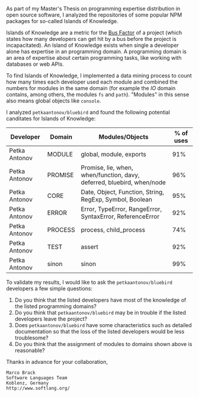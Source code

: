 As part of my Master's Thesis on programming expertise distribution in open source software, I analyzed the repositories of some popular NPM packages for so-called Islands of Knowledge.

Islands of Knowledge are a metric for the [Bus Factor](https://en.wikipedia.org/wiki/Bus_factor) of a project (which states how many developers can get hit by a bus before the project is incapacitated). An Island of Knowledge exists when single a developer alone has expertise in an programming domain. A programming domain is an area of expertise about certain programming tasks, like working with databases or web APIs.

To find Islands of Knowledge, I implemented a data mining process to count how many times each developer used each module and combined the numbers for modules in the same domain (for example the *IO* domain contains, among others, the modules `fs` and `path`). "Modules" in this sense also means global objects like `console`.

I analyzed `petkaantonov/bluebird` and found the following potential canditates for Islands of Knowledge:

| Developer | Domain | Modules/Objects | % of uses |
| --- | --- | --- | --- |
| Petka Antonov | MODULE | global, module, exports | 91% |
| Petka Antonov | PROMISE | Promise, lie, when, when/function, davy, deferred, bluebird, when/node | 96% |
| Petka Antonov | CORE | Date, Object, Function, String, RegExp, Symbol, Boolean | 95% |
| Petka Antonov | ERROR | Error, TypeError, RangeError, SyntaxError, ReferenceError | 92% |
| Petka Antonov | PROCESS | process, child_process | 74% |
| Petka Antonov | TEST | assert | 92% |
| Petka Antonov | sinon | sinon | 99% |

To validate my results, I would like to ask the `petkaantonov/bluebird` developers a few simple questions:

1. Do you think that the listed developers have most of the knowledge of the listed programming domains?
2. Do you think that `petkaantonov/bluebird` may be in trouble if the listed developers leave the project?
3. Does `petkaantonov/bluebird` have some characteristics such as detailed documentation so that the loss of the listed developers would be less troublesome?
4. Do you think that the assignment of modules to domains shown above is reasonable?

Thanks in advance for your collaboration,

```
Marco Brack
Software Languages Team
Koblenz, Germany
http://www.softlang.org/
```

